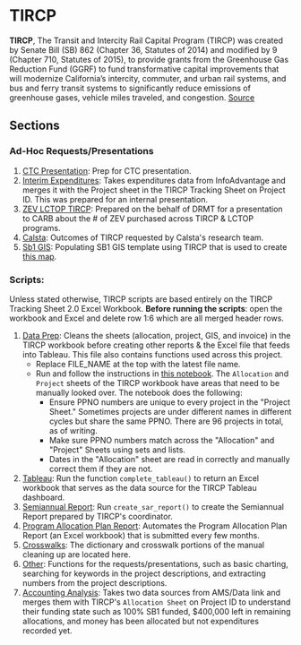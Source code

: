 # TIRCP 
**TIRCP**, The Transit and Intercity Rail Capital Program (TIRCP) was created by Senate Bill (SB) 862 (Chapter 36, Statutes of 2014) and modified by 9 (Chapter 710, Statutes of 2015), to provide grants from the Greenhouse Gas Reduction Fund (GGRF) to fund transformative capital improvements that will modernize California’s intercity, commuter, and urban rail systems, and bus and ferry transit systems to significantly reduce emissions of greenhouse gases, vehicle miles traveled, and congestion. [Source](https://dot.ca.gov/programs/rail-and-mass-transportation/transit-and-intercity-rail-capital-program)

## Sections
### Ad-Hoc Requests/Presentations 
1. [CTC Presentation](./requests/Interim_Expenditures_Solution.ipynb): Prep for CTC presentation.
2. [Interim Expenditures](./requests/Interim_Expenditures_Solution.ipynb): Takes expenditures data from InfoAdvantage and merges it with the Project sheet in the TIRCP Tracking Sheet on Project ID. This was prepared for an internal presentation.
3. [ZEV LCTOP TIRCP](./request_zev_lctop_tircp.ipynb): Prepared on the behalf of DRMT for a presentation to CARB about the # of ZEV purchased across TIRCP & LCTOP programs.
4. [Calsta](./request_calsta_tircp_outcomes.ipynb): Outcomes of TIRCP requested by Calsta's research team. 
5. [Sb1 GIS](./request_sb1_gis_template.ipynb): Populating SB1 GIS template using TIRCP that is used to create [this map](http://rebuildingca.ca.gov/map/). 


###  Scripts:
Unless stated otherwise, TIRCP scripts are based entirely on the TIRCP Tracking Sheet 2.0 Excel Workbook. 
<b>Before running the scripts</b>: open the workbook and Excel and delete row 1:6 which are all merged header rows.

1. [Data Prep](./A1_data_prep.py): Cleans the sheets (allocation, project, GIS, and invoice) in the TIRCP workbook before creating other reports & the Excel file that feeds into Tableau. This file also contains functions used across this project. 
    * Replace FILE_NAME at the top with the latest file name. 
    * Run and follow the instructions in [this notebook](./script_manual.ipynb). The `Allocation` and `Project` sheets of the TIRCP workbook have areas that need to be manually looked over. The notebook does the following: 
        * Ensure PPNO numbers are unique to every project in the "Project Sheet." Sometimes projects are under different names in different cycles but share the same PPNO. There are 96 projects in total, as of writing.
        * Make sure PPNO numbers match across the "Allocation" and "Project" Sheets using sets and lists.  
        * Dates in the "Allocation" sheet are read in correctly and manually correct them if they are not. 
2. [Tableau](./A2_tableau.py): Run the function `complete_tableau()` to return an Excel workbook that serves as the data source for the TIRCP Tableau dashboard. 
3. [Semiannual Report](./A3_semiannual_report.py): Run `create_sar_report()` to create the Semiannual Report prepared by TIRCP's coordinator.
4. [Program Allocation Plan Report](./A4_program_allocation_plan.py): Automates the Program Allocation Plan Report (an Excel workbook) that is submitted every few months.
5. [Crosswalks](./A5_crosswalks.py): The dictionary and crosswalk portions of the manual cleaning up are located here. 
6. [Other](./A6_other.py): Functions for the requests/presentations, such as basic charting, searching for keywords in the project descriptions, and extracting numbers from the project descriptions.  
7. [Accounting Analysis](./A7_accounting_analysis): Takes two data sources from AMS/Data link and merges them with TIRCP's `Allocation Sheet` on Project ID to understand their funding state  such as 100% SB1 funded, $400,000 left in remaining allocations, and money has been allocated but not expenditures recorded yet.

